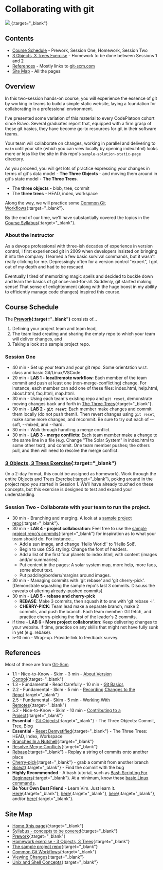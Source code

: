 # Collaborating with git

[ ![](https://imgs.xkcd.com/comics/git.png) ](https://xkcd.com/1597/){:target="_blank"}

## Contents
- [Course Schedule](#course-schedule) - Prework, Session One, Homework, Session Two
- [3 Objects, 3 Trees Exercise](#3-objects-3-trees-exercise) - Homework to be done between Sessions 1 and 2
- [References](#references) - Mostly links to [git-scm.com](https://git-scm.com)
- [Site Map](#site-map) - All the pages

## Overview

In this two-session hands-on course, you will experience the essence of git by working in teams to build a simple static website, laying a foundation for collaborating in a professional environment.

I've presented some variation of this material to every CodePlatoon cohort since Bravo. Several graduates report that, equipped with a firm grasp of these git basics, they have become go-to resources for git in their software teams.

Your team will collaborate on changes, working in parallel and delivering to `main` until your site (which you can view locally by opening index.html) looks more or less like the site in this repo's `sample-solution-static-page` directory.

As you proceed, you will get lots of practice expressing your changes in terms of git's data model - **The Three Objects** - and moving them around in git's state model - **The Three Trees**.
- The **three objects** - blob, tree, commit
- The **three trees** - HEAD, index, workspace

Along the way, we will practice some [Common Git Workflows](common-git-workflows){:target="_blank"}.

By the end of our time, we'll have substantially covered the topics in the [Course Syllabus](syllabus){:target="_blank"}.

### About the instructor
As a devops professional with three-ish decades of experience in version control, I first experienced git in 2009 when developers insisted on bringing it into the company.  I learned a few basic survival commands, but it wasn't really clicking for me. Depressingly often for a version control "expert", I got out of my depth and had to be rescued.

Eventually I tired of memorizing magic spells and decided to buckle down and learn the basics of git once-and-for-all.  Suddenly, git started making sense!  That sense of enlightenment (along with the huge boost in my ability to efficiently manage code changes) inspired this course.

## Course Schedule
The **[Prework](prework){:target="_blank"}** consists of...
1. Defining your project team and team lead,
2. The team lead creating and sharing the empty repo to which your team will deliver changes, and
3. Taking a look at a sample project repo.

### **Session One**
   - 40 min - Set up your team and your git repo.  Some orientation w.r.t. class and basic Git/Linux/VSCode.
   - 20 min - **LAB 1 - local/remote workflow**: Each member of the team commit and push at least one (non-merge-conflicting) change.  For instance, each member can add one of these files: index.html, help.html, about.html, faq.html, map.html.
   - 30 min - Using each team's existing repo and `git reset`, demonstrate moving changes back and forth in [The Three Trees](objects-and-trees-exercise){:target="_blank"}.
   - 30 min - **LAB 2 - `git reset`**: Each member make changes and commit them locally (do not push them!). Then revert changes using `git reset`, make some more changes, and recommit.  Be sure to try out each of \--soft, \--mixed, and \--hard.
   - 30 min - Walk through handling a merge conflict.
   - 30 min - **LAB 3 - merge conflicts**: Each team member make a change to the same line in a file (e.g. Change "The Solar System" in index.html to some other text), and commit.  One team member pushes; the others pull, and then will need to resolve the merge conflict.

### [3 Objects, 3 Trees Exercise](objects-and-trees-exercise){:target="_blank"}

(In a 2-day format, this could be assigned as homework). Work through the entire [Objects and Trees Exercise](objects-and-trees-exercise){:target="_blank"}, poking around in the project repo you started in Session 1.  We'll have already touched on these concepts, but this exercise is designed to test and expand your understanding.

### **Session Two** - Collaborate with your team to run the project.
   - 30 min - Branching and merging.  A look at a [sample project repo](https://github.com/walquis/git-basics-sample-project-repo){:target="_blank"}.
   - 30 min - **LAB 4 - project collaboration**: Feel free to use the [sample project repo's commits](https://github.com/walquis/git-basics-sample-project-repo/commits/main){:target="_blank"} for inspiration as to what your team should do.  For instance...
      - Add a sun image, and change 'Hello World!' to 'Hello Sol!'. 
      - Begin to use CSS styling:  Change the font of headers.
      - Add a list of the first four planets to index.html, with content (images and/or summaries).
      - Put content in the pages: A solar system map, more help, more faqs, some about text.
      - Put padding/borders/margins around images.
   - 30 min - Managing commits with 'git rebase' and 'git cherry-pick'. \[Demonstrate squashing the sample repo's last 3 commits.  Discuss the caveats of altering already-pushed commits].
   - 30 min - **LAB 5 - rebase and cherry-pick**
      - **REBASE**: Make 3 commits, then squash it to one with 'git rebase -i'.
      - **CHERRY-PICK**: Team lead make a separate branch, make 2 commits, and push the branch.  Each team member: Git fetch, and practice cherry-picking the first of the leader's 2 commits.
   - if time - **LAB 6 - More project collaboration**: Keep delivering changes to your website.  If time, practice on any skills that might not have fully sunk in yet (e.g. rebase).
   - 5-10 min - Wrap-up.  Provide link to feedback survey.

## References
Most of these are from <a href="https://git-scm.com" target="_blank">Git-Scm</a>

- 1.1 - Nice-to-Know - Skim - 3 min - [About Version Control](https://git-scm.com/book/en/v2/Getting-Started-About-Version-Control){:target="_blank"}
- 1.3 - Fundamental - Read Carefully - 10 min - [Git Basics](https://git-scm.com/book/en/v2/Getting-Started-Git-Basics)
- 2.2 - Fundamental - Skim - 5 min - [Recording Changes to the Repo](https://git-scm.com/book/en/v2/Git-Basics-Recording-Changes-to-the-Repository){:target="_blank"}
- 2.5 - Fundamental - Skim - 5 min - [Working With Remotes](https://git-scm.com/book/en/v2/Git-Basics-Working-with-Remotes){:target="_blank"}
- 5.2 - Nice-to-Know - Skim - 10 min - [Contributing to a Project](https://git-scm.com/book/en/v2/Distributed-Git-Contributing-to-a-Project){:target="_blank"}
- __Essential__ - [Git Objects](https://git-scm.com/book/en/v2/Git-Internals-Git-Objects){:target="_blank"} - The Three Objects: Commit, Tree, Blog
- __Essential__ - [Reset Demystified](https://git-scm.com/book/en/v2/Git-Tools-Reset-Demystified){:target="_blank"} - The Three Trees: HEAD, Index, Workspace
- [Branches In a Nutshell](https://git-scm.com/book/en/v2/Git-Branching-Branches-in-a-Nutshell){:target="_blank"}
- [Resolve Merge Conflicts](https://git-scm.com/book/en/v2/Git-Branching-Basic-Branching-and-Merging#_basic_merge_conflicts){:target="_blank"}
- [Rebase](https://git-scm.com/book/en/v2/Git-Branching-Rebasing){:target="_blank"} - Replay a string of commits onto another place
- [Cherry-pick](https://git-scm.com/book/en/v2/Appendix-C:-Git-Commands-Patching){:target="_blank"} - grab a commit from another branch
- [Bisect](https://git-scm.com/book/en/v2/Git-Tools-Debugging-with-Git){:target="_blank"} - Find the commit with the bug
- __Highly Recommended__ - A bash tutorial, such as [Bash Scripting For Beginners](https://linuxconfig.org/bash-scripting-tutorial-for-beginners){:target="_blank"}.  At a minimum, know these [basic Linux commands](unix-shell-concepts).
- __Be Your Own Best Friend__ - Learn Vim.  Just learn it.  [Here](https://www.openvim.com/){:target="_blank"}, [here](https://linuxconfig.org/vim-tutorial){:target="_blank"}, [here](https://www.tutorialspoint.com/vim/index.htm){:target="_blank"}, and/or [here](https://vim-adventures.com/){:target="_blank"}.

## Site Map

- [Home (this page)](index){:target="_blank"}
- [Syllabus - concepts to be covered](syllabus){:target="_blank"}
- [Prework](prework){:target="_blank"}
- [Homework exercise - 3 Objects, 3 Trees](objects-and-trees-exercise){:target="_blank"}
- [The sample project repo](https://github.com/walquis/git-basics-sample-project-repo){:target="_blank"}
- [Common Git Workflows](common-git-workflows){:target="_blank"}
- [Viewing Changes](viewing-changes){:target="_blank"}
- [Unix and Shell Concepts](unix-shell-concepts){:target="_blank"}
